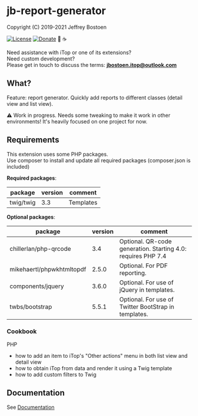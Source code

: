# jb-report-generator
Copyright (C) 2019-2021 Jeffrey Bostoen

[![License](https://img.shields.io/github/license/jbostoen/iTop-custom-extensions)](https://github.com/jbostoen/iTop-custom-extensions/blob/master/license.md)
[![Donate](https://img.shields.io/badge/Donate-PayPal-green.svg)](https://www.paypal.me/jbostoen)
🍻 ☕

Need assistance with iTop or one of its extensions?  
Need custom development?  
Please get in touch to discuss the terms: **jbostoen.itop@outlook.com**

## What?
Feature: report generator. Quickly add reports to different classes (detail view and list view).

⚠ Work in progress. Needs some tweaking to make it work in other environments!
It's heavily focused on one project for now.

## Requirements

This extension uses some PHP packages.  
Use composer to install and update all required packages (composer.json is included)


**Required packages**:

| package 	                 | version | comment                                                         |
|--------------------------- |-------- | --------------------------------------------------------------  |
| twig/twig                  | 3.3     | Templates                                                       |


**Optional packages**:

| package 	                 | version | comment                                                         |
|--------------------------- |-------- | --------------------------------------------------------------  |
| chillerlan/php-qrcode      | 3.4     | Optional. QR-code generation. Starting 4.0: requires PHP 7.4    |
| mikehaertl/phpwkhtmltopdf  | 2.5.0   | Optional. For PDF reporting.                                    |
| components/jquery          | 3.6.0   | Optional. For use of jQuery in templates.                       |
| twbs/bootstrap             | 5.5.1   | Optional. For use of Twitter BootStrap in templates.            |



### Cookbook

PHP
* how to add an item to iTop's "Other actions" menu in both list view and detail view
* how to obtain iTop from data and render it using a Twig template
* how to add custom filters to Twig


## Documentation
See [Documentation](documentation.md)


